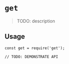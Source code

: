 # `get`

> TODO: description

## Usage

```
const get = require('get');

// TODO: DEMONSTRATE API
```
